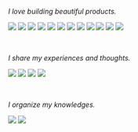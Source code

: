 _I love building beautiful products._

<a href="#"><img src="https://img.shields.io/badge/Java-FF4000?style=flat-square&logo=openjdk&logoColor=white"></a> <a href="#"><img src="https://img.shields.io/badge/Spring-6DB33F?style=flat-square&logo=spring&logoColor=white"></a> <a href="#"><img src="https://img.shields.io/badge/Hibernate-59666C?style=flat-square&logo=hibernate&logoColor=white"></a> <a href="#"><img src="https://img.shields.io/badge/MySQL-4479A1?style=flat-square&logo=mysql&logoColor=white"></a> <a href="#"><img src="https://img.shields.io/badge/Redis-DC382D?style=flat-square&logo=redis&logoColor=white"></a> <a href="#"><img src="https://img.shields.io/badge/MongoDB-47A248?style=flat-square&logo=mongodb&logoColor=white"></a> <a href="#"><img src="https://img.shields.io/badge/Hadoop-66CCFF?style=flat-square&logo=apachehadoop&logoColor=black"></a> <a href="#"><img src="https://img.shields.io/badge/Spark-E25A1C?style=flat-square&logo=apachespark&logoColor=white"></a> <a href="#"><img src="https://img.shields.io/badge/Kafka-231F20?style=flat-square&logo=apachekafka&logoColor=white"></a> <a href="#"><img src="https://img.shields.io/badge/EC2-FF9900?style=flat-square&logo=amazonec2&logoColor=white"></a> <a href="#"><img src="https://img.shields.io/badge/RDS-527FFF?style=flat-square&logo=amazonrds&logoColor=white"></a> <a href="#"><img src="https://img.shields.io/badge/Docker-2496ED?style=flat-square&logo=docker&logoColor=white"></a>

</br>

_I share my experiences and thoughts._

<a href="https://velog.io/@odgh7hk"><img src="https://img.shields.io/badge/velog-20C997?style=flat-square&logo=velog&logoColor=white"></a> <a href="https://shady-dev.tistory.com/"><img src="https://img.shields.io/badge/Tistory-FF814C?style=flat-square&logo=tistory&logoColor=white"></a> <a href="https://www.youtube.com/@1auvo4gfclggu8vn4"><img src="https://img.shields.io/badge/YouTube-FF0000?style=flat-square&logo=youtube&logoColor=white"></a> <a href="https://www.instagram.com/xiyoonl"><img src="https://img.shields.io/badge/Instagram-E4405F?style=flat-square&logo=instagram&logoColor=white"></a> 

</br>

_I organize my knowledges._

<a href="https://bit.ly/3TiZ0b4"><img src="https://img.shields.io/badge/Notion-000000?style=flat-square&logo=notion&logoColor=white"></a> <a href="#"><img src="https://img.shields.io/badge/Obsidian-7C3AED?style=flat-square&logo=obsidian&logoColor=white"></a>
